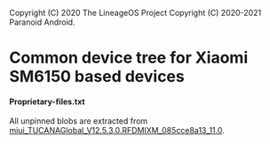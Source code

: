 Copyright (C) 2020 The LineageOS Project
Copyright (C) 2020-2021 Paranoid Android.

# Common device tree for Xiaomi SM6150 based devices

#### Proprietary-files.txt
All unpinned blobs are extracted from [miui_TUCANAGlobal_V12.5.3.0.RFDMIXM_085cce8a13_11.0](https://bigota.d.miui.com/V12.5.3.0.RFDMIXM/miui_TUCANAGlobal_V12.5.3.0.RFDMIXM_085cce8a13_11.0.zip).
